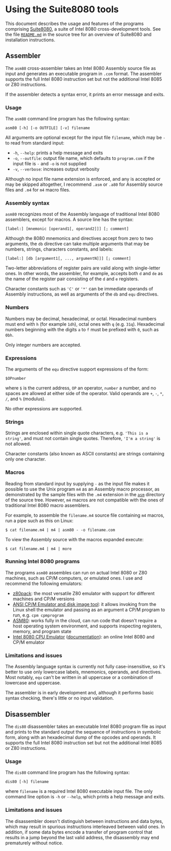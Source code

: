 # Using the Suite8080 tools

This document describes the usage and features of the programs comprising [Suite8080](https://github.com/pamoroso/suite8080), a suite of Intel 8080 cross-development tools. See the file [`README.md`](https://github.com/pamoroso/suite8080/blob/master/README.md) in the source tree for an overview of Suite8080 and installation instructions.


## Assembler

The `asm80` cross-assembler takes an Intel 8080 Assembly source file as input and generates an executable program in `.com` format. The assembler supports the full Intel 8080 instruction set but not the additional Intel 8085 or Z80 instructions.

If the assembler detects a syntax error, it prints an error message and exits.

### Usage

The `asm80` command line program has the following syntax:

```
asm80 [-h] [-o OUTFILE] [-v] filename
```

All arguments are optional except for the input file `filename`, which may be `-` to read from standard input:

* `-h`, `--help`: prints a help message and exits
* `-o`, `--outfile`: output file name, which defaults to `program.com` if the input file is `-` and `-o` is not supplied
* `-v`, `--verbose`: increases output verbosity

Although no input file name extension is enforced, and any is accepted or may be skipped altogether, I recommend `.asm` or `.a80` for Assembly source files and `.m4` for `m4` macro files.


### Assembly syntax

`asm80` recognizes most of the Assembly language of traditional Intel 8080 assemblers, except for macros. A source line has the syntax:

```
[label:] [mnemonic [operand1[, operand2]]] [; comment]
```

Although the 8080 mnemonics and directives accept from zero to two arguments, the `db` directive can take multiple arguments that may be numbers, strings, characters constants, and labels:

```
[label:] [db [argument1[, ..., argumentN]]] [; comment]
```

Two-letter abbreviations of register pairs are valid along with single-letter ones. In other words, the assembler, for example, accepts both `d` and `de` as the name of the register pair consisting of the `d` and `e` registers.

Character constants such as `'C'` or `'*'` can be immediate operands of Assembly instructions, as well as arguments of the `db` and `equ` directives.


### Numbers

Numbers may be decimal, hexadecimal, or octal. Hexadecimal numbers must end with `h` (for example `1dh`), octal ones with `q` (e.g. `31q`). Hexadecimal numbers beginning with the digits `a` to `f` must be prefixed with `0`, such as `0bh`.

Only integer numbers are accepted.


### Expressions

The arguments of the `equ` directive support expressions of the form:

```
$OPnumber
```

where `$` is the current address, `OP` an operator, `number` a number, and no spaces are allowed at either side of the operator. Valid operands are `+`, `-`, `*`, `/`, and `%` (modulus).

No other expressions are supported.


### Strings

Strings are enclosed within single quote characters, e.g. `'This is a string'`, and must not contain single quotes. Therefore, `'I'm a string'` is not allowed.

Character constants (also known as ASCII constants) are strings containing only one character.


### Macros

Reading from standard input by supplying `-` as the input file makes it possible to use the Unix program `m4` as an Assembly macro processor, as demonstrated by the sample files with the `.m4` extension in the [`asm`](https://github.com/pamoroso/suite8080/tree/master/asm) directory of the source tree. However, `m4` macros are not compatible with the ones of traditional Intel 8080 macro assemblers.

For example, to assemble the `filename.m4` source file containing `m4` macros, run a pipe such as this on Linux:

```
$ cat filename.m4 | m4 | asm80 - -o filename.com
```

To view the Assembly source with the macros expanded execute:

```
$ cat filename.m4 | m4 | more
```


### Running Intel 8080 programs

The programs `asm80` assembles can run on actual Intel 8080 or Z80 machines, such as CP/M computers, or emulated ones. I use and recommend the following emulators:

* [z80pack](https://www.autometer.de/unix4fun/z80pack): the most versatile Z80 emulator with support for different machines and CP/M versions
* [ANSI CP/M Emulator and disk image tool](https://github.com/jhallen/cpm): it allows invoking from the Linux shell the emulator and passing as an argument a CP/M program to run, e.g. `cpm cpmprogram`
* [ASM80](https://www.asm80.com): works fully in the cloud, can run code that doesn't require a host operating system environment, and supports inspecting registers, memory, and program state
* [Intel 8080 CPU Emulator](https://www.tramm.li/i8080/emu8080.html) ([documentation](https://www.tramm.li/i8080/index.html)): an online Intel 8080 and CP/M emulator


### Limitations and issues

The Assembly language syntax is currently not fully case-insensitive, so it's better to use only lowercase labels, mnemonics, operands, and directives. Most notably, `equ` can't be written in all uppercase or a combination of lowercase and uppercase.

The assembler is in early development and, although it performs basic syntax checking, there's little or no input validation.


## Disassembler

The `dis80` disassembler takes an executable Intel 8080 program file as input and prints to the standard output the sequence of instructions in symbolic form, along with an hexadecimal dump of the opcodes and operands. It supports the full Intel 8080 instruction set but not the additional Intel 8085 or Z80 instructions.


### Usage

The `dis80` command line program has the following syntax:

```
dis80 [-h] filename
```

where `filename` is a required Intel 8080 executable input file. The only command line option is `-h` or `--help`, which prints a help message and exits.


### Limitations and issues

The disassembler doesn't distinguish between instructions and data bytes, which may result in spurious instructions interleaved between valid ones. In addition, if some data bytes encode a transfer of program control that results in a jump beyond the last valid address, the disassembly may end prematurely without notice.